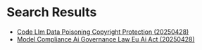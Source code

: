 # Search Results


- [Code Llm Data Poisoning Copyright Protection (20250428)](2025/04/20250428_code_llm_data_poisoning_copyright_protection.md)
- [Model Compliance Ai Governance Law Eu Ai Act (20250428)](2025/04/20250428_model_compliance_ai_governance_law_eu_ai_act.md)
